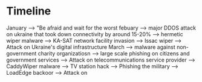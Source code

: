 # Timeline

January --> "Be afraid and wait for the worst
febuary --> major DDOS attack on ukraine that took down connectivity by around 15-20% 
        --> hermetic wiper malware
        --> KA-SAT network facility invasion
        --> Issac wiper
        --> Attack on Ukraine's digital infrastructure
March   --> malware against non-government charity organizatiosn
        --> large scale phishing on citizens and government services
        --> Attack on telecommunications service provider
        --> CaddyWiper malware
        --> TV station hack
        --> Phishing the military
        --> LoadEdge backoor
        --> Attack on 